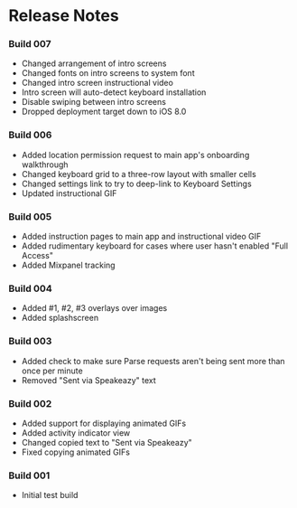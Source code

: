 # Release Notes

### Build 007
- Changed arrangement of intro screens
- Changed fonts on intro screens to system font
- Changed intro screen instructional video
- Intro screen will auto-detect keyboard installation
- Disable swiping between intro screens
- Dropped deployment target down to iOS 8.0

### Build 006
- Added location permission request to main app's onboarding walkthrough
- Changed keyboard grid to a three-row layout with smaller cells
- Changed settings link to try to deep-link to Keyboard Settings
- Updated instructional GIF

### Build 005
- Added instruction pages to main app and instructional video GIF
- Added rudimentary keyboard for cases where user hasn't enabled "Full Access"
- Added Mixpanel tracking

### Build 004
- Added #1, #2, #3 overlays over images
- Added splashscreen

### Build 003
- Added check to make sure Parse requests aren't being sent more than once per minute
- Removed "Sent via Speakeazy" text

### Build 002
- Added support for displaying animated GIFs
- Added activity indicator view
- Changed copied text to "Sent via Speakeazy"
- Fixed copying animated GIFs

### Build 001
- Initial test build
